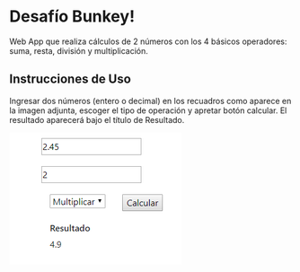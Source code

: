 # Desafío Bunkey!

Web App que realiza cálculos de 2 números con los 4 básicos operadores: suma, resta, división y multiplicación.


## Instrucciones de Uso

Ingresar dos números (entero o decimal) en los recuadros como aparece en la imagen adjunta, escoger el tipo de operación y apretar botón calcular. El resultado aparecerá bajo el título de Resultado. 

![Imagen Proyecto](img-readme.png)


